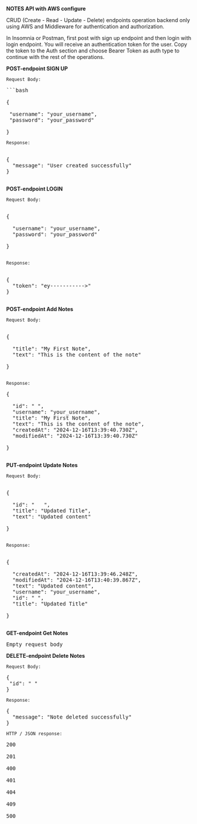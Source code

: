 **NOTES API with AWS configure**

CRUD (Create - Read - Update - Delete) endpoints operation backend only using AWS and Middleware for authentication and authorization.

In Insomnia or Postman, first post with sign up endpoint and then login with login endpoint. You will receive an authentication token for the user. 
Copy the token to the Auth section and choose Bearer Token as auth type to continue with the rest of the operations.

**POST-endpoint SIGN UP**

`Request Body:`

<pre>
```bash

{
	
 "username": "your_username",
 "password": "your_password"
	
} 
</pre>



`Response:`

<pre>

{
  "message": "User created successfully"	
}

</pre>

**POST-endpoint LOGIN**

`Request Body:`

<pre>

{
	
  "username": "your_username",
  "password": "your_password"
	
}

</pre>

`Response:`

<pre>
	
{
  "token": "ey----------->"
}

</pre>

**POST-endpoint Add Notes**

`Request Body:`

<pre>

{
	
  "title": "My First Note",
  "text": "This is the content of the note"
	
}

</pre>

`Response:`

<pre>
{
	
  "id": " ",
  "username": "your_username",
  "title": "My First Note",
  "text": "This is the content of the note",
  "createdAt": "2024-12-16T13:39:40.730Z",
  "modifiedAt": "2024-12-16T13:39:40.730Z"
	
}

</pre>

**PUT-endpoint Update Notes**

`Request Body:`

<pre>
	
{ 

  "id": "	", 
  "title": "Updated Title", 
  "text": "Updated content" 
	
}

</pre>

`Response:`

<pre>

{
	
  "createdAt": "2024-12-16T13:39:46.248Z",
  "modifiedAt": "2024-12-16T13:40:39.867Z",
  "text": "Updated content",
  "username": "your_username",
  "id": " ",
  "title": "Updated Title"
	
}

</pre>
	
**GET-endpoint Get Notes**

<pre>Empty request body </pre>


**DELETE-endpoint Delete Notes**

`Request Body:`
<pre>
{ 
 "id": " "
}
</pre>

`Response:`
<pre>
{
  "message": "Note deleted successfully"
}
</pre>

`HTTP / JSON response:`
<pre>
200 <br>
201 <br>
400 <br>
401 <br>
404 <br>
409 <br>
500 <br>
</pre>


